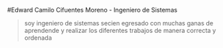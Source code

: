 #Edward Camilo Cifuentes Moreno - Ingeniero de Sistemas

> soy ingeniero de sistemas secien egresado con muchas ganas de aprendende y realizar los diferentes trabajos de manera correcta y ordenada 
 
